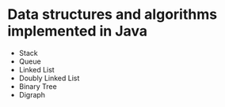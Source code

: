 # Data structures and algorithms implemented in Java
- Stack
- Queue
- Linked List
- Doubly Linked List
- Binary Tree
- Digraph
